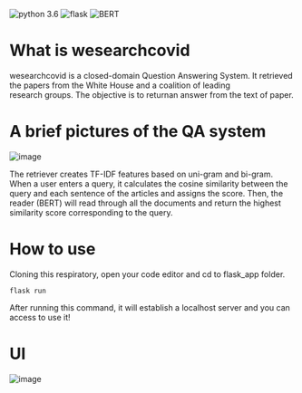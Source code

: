 <img src="https://img.shields.io/badge/python-3.6-green" alt="python 3.6" /> <img src="https://img.shields.io/badge/flask-1.1.2-blue" alt="flask" /> <img src="https://img.shields.io/badge/BERT-red" alt="BERT" />

# What is wesearchcovid

wesearchcovid is a closed-domain Question Answering System. It retrieved the papers from the White House and a coalition of leading </br> research groups. The objective is to returnan answer from the text of paper.

# A brief pictures of the QA system
![image](https://i.imgur.com/VCsuIFN.jpg)

The retriever creates  TF-IDF features based on uni-gram and bi-gram. When a user enters a query, it calculates the cosine similarity between the query and each sentence of the articles and assigns the score.  Then, the reader (BERT) will read through all the documents and return the highest similarity score corresponding to the query.  

# How to use 
Cloning this respiratory, open your code editor and cd to flask_app folder.<br/>
 
 `flask run ` <br/>
 
 After running this command, it will establish a localhost server and you can access to use it! <br/>
 
 # UI
 ![image](https://i.imgur.com/oJTA7VE.jpg)
 
